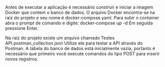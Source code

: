 Antes de executar a aplicação é necessário construir e iniciar a imagem Docker que contem o banco de dados. 
O arquivo Docker encontra-se na raiz do projeto e seu nome é docker-compose.yaml. Para subir o container abra
o prompt de comando e digite: docker-compose up -d 
Em seguida pressione Enter.

Na raiz do projeto existe um arquivo chamado Testes API.postman_collection.json
Utilize ele para testar a API através do Postman. 
A tabela do banco de dados está inicialmente vazia, portanto é necessário que primeiro você execute comandos
do tipo POST para inserir novos registros.